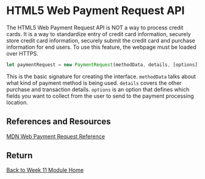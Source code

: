 # HTML5 Web Payment Request API

The HTML5 Web Payment Request API is NOT a way to process credit cards. It is a way to standardize entry of credit card information, securely store credit card information, securely submit the credit card and purchase information for end users. To use this feature, the webpage must be loaded over HTTPS.

```js
let paymentRequest = new PaymentRequest(methodData, details, [options]);
```

This is the basic signature for creating the interface. `methodData` talks about what kind of payment method is being used. `details` covers the other purchase and transaction details. `options` is an option that defines which fields you want to collect from the user to send to the payment processing location.

## References and Resources

[MDN Web Payment Request Reference](https://developer.mozilla.org/en-US/docs/Web/API/PaymentRequest/PaymentRequest)

## Return

[Back to Week 11 Module Home](./README.md)
